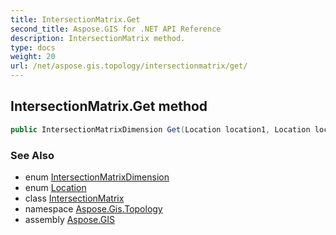 ```yaml
---
title: IntersectionMatrix.Get
second_title: Aspose.GIS for .NET API Reference
description: IntersectionMatrix method. 
type: docs
weight: 20
url: /net/aspose.gis.topology/intersectionmatrix/get/
---
```

## IntersectionMatrix.Get method

```csharp
public IntersectionMatrixDimension Get(Location location1, Location location2)
```

### See Also

* enum [IntersectionMatrixDimension](../../intersectionmatrixdimension/)
* enum [Location](../../location/)
* class [IntersectionMatrix](../)
* namespace [Aspose.Gis.Topology](../../intersectionmatrix/)
* assembly [Aspose.GIS](../../../)


